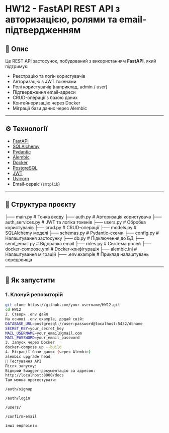 # HW12 - FastAPI REST API з авторизацією, ролями та email-підтвердженням

## 📌 Опис

Це REST API застосунок, побудований з використанням **FastAPI**, який підтримує:

- Реєстрацію та логін користувачів
- Авторизацію з JWT токенами
- Ролі користувачів (наприклад, admin / user)
- Підтвердження email-адреси
- CRUD-операції з базою даних
- Контейнеризацію через Docker
- Міграції бази даних через Alembic

---

## ⚙️ Технології

- [FastAPI](https://fastapi.tiangolo.com/)
- [SQLAlchemy](https://www.sqlalchemy.org/)
- [Pydantic](https://docs.pydantic.dev/)
- [Alembic](https://alembic.sqlalchemy.org/)
- [Docker](https://www.docker.com/)
- [PostgreSQL](https://www.postgresql.org/)
- [JWT](https://jwt.io/)
- [Uvicorn](https://www.uvicorn.org/)
- Email-сервіс (`smtplib`)

---

## 📁 Структура проєкту

├── main.py # Точка входу
├── auth.py # Авторизація користувача
├── auth_services.py # JWT та логіка токенів
├── users.py # Обробка користувачів
├── crud.py # CRUD-операції
├── models.py # SQLAlchemy моделі
├── schemas.py # Pydantic-схеми
├── config.py # Налаштування застосунку
├── db.py # Підключення до БД
├── send_email.py # Відправка email
├── roles.py # Система ролей
├── docker-compose.yml # Docker-конфігурація
├── alembic.ini # Налаштування міграцій
├── .env.example # Приклад налаштувань середовища




---

## 🚀 Як запустити

### 1. Клонуй репозиторій

```bash
git clone https://github.com/your-username/HW12.git
cd HW12
2. Створи .env файл
На основі .env.example, додай свій:
DATABASE_URL=postgresql://user:password@localhost:5432/dbname
SECRET_KEY=your_secret_key
MAIL_USERNAME=your_email@gmail.com
MAIL_PASSWORD=your_email_password
3. Запуск через Docker
docker-compose up --build
4. Міграції бази даних (через Alembic)
alembic upgrade head
🧪 Тестування API
Після запуску:
Відкрий Swagger-документацію за адресою:
http://localhost:8000/docs
Там можна протестувати:

/auth/signup

/auth/login

/users/

/confirm-email

інші ендпоінти

